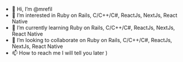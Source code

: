 - 👋 Hi, I’m @mrefil
- 👀 I’m interested in Ruby on Rails, C/C++/C#, ReactJs, NextJs, React Native
- 🌱 I’m currently learning Ruby on Rails, C/C++/C#, ReactJs, NextJs, React Native
- 💞️ I’m looking to collaborate on Ruby on Rails, C/C++/C#, ReactJs, NextJs, React Native
- 📫 How to reach me I will tell you later )

<!---
mrefil/mrefil is a ✨ special ✨ repository because its `README.md` (this file) appears on your GitHub profile.
You can click the Preview link to take a look at your changes.
--->
